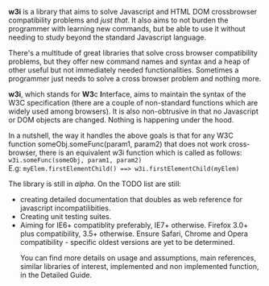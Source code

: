 <html>
<body>
<p>
<b>w3i</b> is a library that aims to solve Javascript and HTML DOM crossbrowser compatibility problems and <i>just that</i>. It also aims to not burden the programmer with learning new commands, but be able to use it without needing to study beyond the standard Javascript language. 
</p>
<p>
There's a multitude of great libraries that solve cross browser compatibility problems, but they offer new command names and syntax and a heap of other useful but not immediately needed functionalities. Sometimes a programmer just needs to solve a cross browser problem and nothing more.
</p>
<p>
<b>w3i</b>, which stands for <b>W3</b>c <b>I</b>nterface, aims to maintain the syntax of the W3C specification (there are a couple of non-standard functions which are widely used among browsers). It is also non-obtrusive in that no Javascript or DOM objects are changed. Nothing is happening under the hood. 
</p>
<p>
In a nutshell, the way it handles the above goals is that for any W3C function someObj.someFunc(param1, param2) that does not work cross-browser, there is an equivalent w3i function which is called as follows: <code>w3i.someFunc(someObj, param1, param2)</code> <br/>
E.g: <code>myElem.firstElementChild() ==> w3i.firstElementChild(myElem) </code>
</p>
<p>
The library is still in <i>alpha</i>. On the TODO list are still: 
<ul>
<li>creating detailed documentation that doubles as web reference for javascript incompatilibities.</li>
<li>Creating unit testing suites.</li>
<li>Aiming for IE6+ compatiblity preferably, IE7+ otherwise. Firefox 3.0+ plus compatibility, 3.5+ otherwise. Ensure Safari, Chrome and Opera compatibility - specific oldest versions are yet to be determined.</li>
</p>
<p>
You can find more details on usage and assumptions, main references, similar libraries of interest, implemented and non implemented function, in the Detailed Guide.
</p>
</body>
</html>






